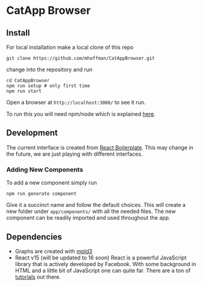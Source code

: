 # CatApp Browser

## Install

For local installation make a local clone of this repo

    git clone https://github.com/mhoffman/CatAppBrowser.git

change into the repository and run

    cd CatAppBrowser
    npm run setup # only first time
    npm run start

Open a browser at `http://localhost:3000/` to see it run.

To run this you will need npm/node which is explained [here](https://docs.npmjs.com/getting-started/installing-node).


## Development

The current interface is created from [React Boilerplate](https://github.com/react-boilerplate/react-boilerplate). This may change in the future, we are just playing with different interfaces.


### Adding New Components

To add a new component simply run

    npm run generate component

Give it a succinct name and follow the default choices.
This will create a new folder under `app/components/` with
all the needed files. The new component can be readily imported
and used throughout the app.

## Dependencies

- Graphs are created with [mpld3](http://mpld3.github.io/)
- React v15 (will be updated to 16 soon)
  React is a powerful JavaScript library that is actively developed by Facebook. With some background in HTML and a little bit of JavaScript one can quite far. There are a ton of [tutorials](https://reactjs.org/tutorial/tutorial.html) out there.
